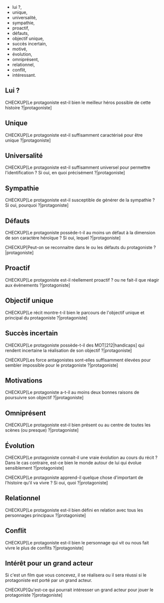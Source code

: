 <!-- Page: #510 Exceptionnalité du protagoniste -->

* lui ?,
* unique,
* universalité,
* sympathie,
* proactif,
* défauts, 
* objectif unique,
* succès incertain,
* motivé,
* évolution,
* omniprésent,
* relationnel,
* conflit,
* intéressant.

## Lui ?

CHECKUP[Le protagoniste est-il bien le meilleur héros possible de cette histoire ?|protagoniste] 

## Unique

CHECKUP[Le protagoniste est-il suffisamment caractérisé pour être unique ?|protagoniste] 


## Universalité

CHECKUP[Le protagoniste est-il suffisamment universel pour permettre l'identification ? Si oui, en quoi précisément ?|protagoniste] 

## Sympathie

CHECKUP[Le protagoniste est-il susceptible de générer de la sympathie ? Si oui, pourquoi ?|protagoniste] 

## Défauts

CHECKUP[Le protagoniste possède-t-il au moins un défaut à la dimension de son caractère héroïque ? Si oui, lequel ?|protagoniste] 

CHECKUP[Peut-on se reconnaitre dans le ou les défauts du protagoniste ?|protagoniste] 

## Proactif

CHECKUP[Le protagoniste est-il réellement proactif ? ou ne fait-il que réagir aux évènements ?|protagoniste]

## Objectif unique

CHECKUP[Le récit montre-t-il bien le parcours de l'objectif unique et principal du protagoniste ?|protagoniste] 

## Succès incertain

CHECKUP[Le protagoniste possède-t-il des MOT[212|handicaps] qui rendent incertaine la réalisation de son objectif ?|protagoniste]

CHECKUP[Les force antagonistes sont-elles suffisamment élevées pour sembler impossible pour le protagoniste ?|protagoniste]

## Motivations

CHECKUP[Le protagoniste a-t-il au moins deux bonnes raisons de poursuivre son objectif ?|protagoniste] 

## Omniprésent

CHECKUP[Le protagoniste est-il bien présent ou au centre de toutes les scènes (ou presque) ?|protagoniste] 

## Évolution

CHECKUP[Le protagoniste connait-il une vraie évolution au cours du récit ? Dans le cas contraire, est-ce bien le monde autour de lui qui évolue sensiblement ?|protagoniste]

CHECKUP[Le protagoniste apprend-il quelque chose d'important de l'histoire qu'il va vivre ? Si oui, quoi ?|protagoniste] 

## Relationnel

CHECKUP[Le protagoniste est-il bien défini en relation avec tous les personnages principaux ?|protagoniste] 

## Conflit

CHECKUP[Le protagoniste est-il bien le personnage qui vit ou nous fait vivre le plus de conflits ?|protagoniste] 

## Intérêt pour un grand acteur

Si c'est un film que vous concevez, il se réalisera ou il sera réussi si le protagoniste est porté par un grand acteur.

CHECKUP[Qu'est-ce qui pourrait intéresser un grand acteur pour jouer le protagoniste ?|protagoniste] 
